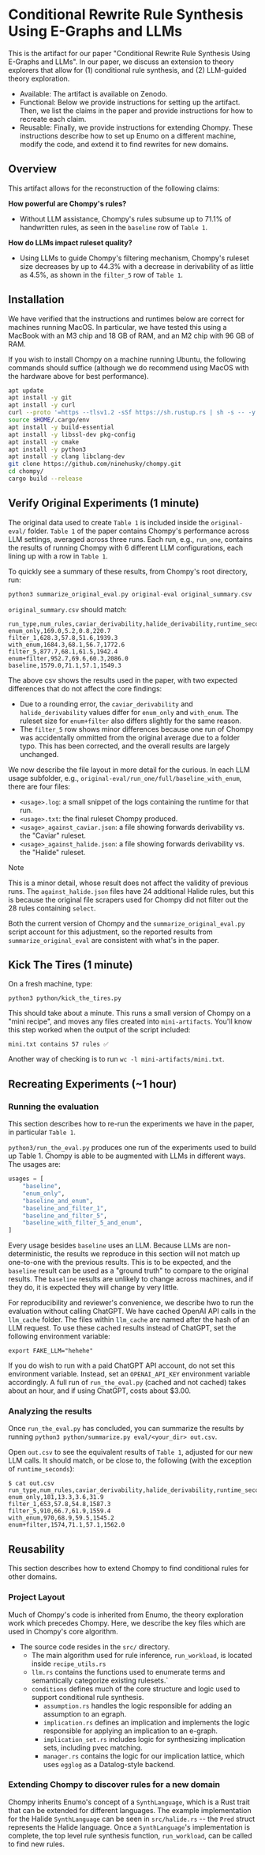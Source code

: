 # Conditional Rewrite Rule Synthesis Using E-Graphs and LLMs

This is the artifact for our paper "Conditional Rewrite Rule Synthesis Using E-Graphs and LLMs".
In our paper, we discuss an extension to theory explorers that allow for (1) conditional
rule synthesis, and (2) LLM-guided theory exploration.

- Available: The artifact is available on Zenodo.
- Functional: Below we provide instructions for setting up the artifact. Then, we list the claims
  in the paper and provide instructions for how to recreate each claim.
- Reusable: Finally, we provide instructions for extending Chompy. These instructions describe
  how to set up Enumo on a different machine, modify the code, and extend it to
  find rewrites for new domains.
  

## Overview

This artifact allows for the reconstruction of the following claims:

**How powerful are Chompy's rules?** 
- Without LLM assistance, Chompy's rules subsume up to 71.1% of handwritten rules, as seen in the
  `baseline` row of `Table 1`.

**How do LLMs impact ruleset quality?** 
- Using LLMs to guide Chompy's filtering mechanism, Chompy's ruleset size decreases by up to
  44.3%
  with a decrease in derivability of as little as 4.5%, as shown in the `filter_5` row of `Table 1`.
  
  
## Installation

We have verified that the instructions and runtimes below are correct for machines
running MacOS. In particular, we have tested this using a MacBook with an M3 chip and 18 GB
of RAM, and an M2 chip with 96 GB of RAM.

If you wish to install Chompy on a machine running Ubuntu, the following commands should suffice
(although we do recommend using MacOS with the hardware above for best performance).


``` bash
apt update
apt install -y git
apt install -y curl
curl --proto '=https --tlsv1.2 -sSf https://sh.rustup.rs | sh -s -- -y'
source $HOME/.cargo/env
apt install -y build-essential
apt install -y libssl-dev pkg-config
apt install -y cmake
apt install -y python3
apt install -y clang libclang-dev
git clone https://github.com/ninehusky/chompy.git
cd chompy/
cargo build --release
```

## Verify Original Experiments (1 minute)

The original data used to create `Table 1` is included inside the `original-eval/` folder.
`Table 1` of the paper contains Chompy's performance across LLM settings, averaged
across three runs. Each run, e.g., `run_one`, contains the results of running Chompy
with 6 different LLM configurations, each lining up with a row in `Table 1`.

To quickly see a summary of these results, from
Chompy's root directory, run:

``` c
python3 summarize_original_eval.py original-eval original_summary.csv
```

`original_summary.csv` should match:

```
run_type,num_rules,caviar_derivability,halide_derivability,runtime_seconds
enum_only,169.0,5.2,0.8,220.7
filter_1,628.3,57.8,51.6,1939.3
with_enum,1684.3,68.1,56.7,1772.6
filter_5,877.7,68.1,61.5,1942.4
enum+filter,952.7,69.6,60.3,2086.0
baseline,1579.0,71.1,57.1,1549.3
```


The above csv shows the results used in the paper,
with two expected differences that do not affect the core findings:
-  Due to a rounding error, the `caviar_derivability` and `halide_derivability`
   values differ for `enum_only` and `with_enum`.
   The ruleset size for `enum+filter` also differs slightly for the same reason.
 - The `filter_5` row shows minor differences because one run of Chompy was accidentally
   ommitted from the original average due to a folder typo. This has been corrected, and
   the overall results are largely unchanged.

We now describe the file layout in more detail for the curious. In each LLM usage subfolder,
e.g., `original-eval/run_one/full/baseline_with_enum`,
there are four files:

- `<usage>.log`: a small snippet of the logs containing the runtime for that run.
- `<usage>.txt`: the final ruleset Chompy produced.
- `<usage>_against_caviar.json`: a file showing forwards derivability vs. the "Caviar" ruleset.
- `<usage>_against_halide.json`: a file showing forwards derivability vs. the "Halide" ruleset.

> [!NOTE]  
> This is a minor detail, whose result does not affect the validity of previous runs.
> The `against_halide.json` files have 24 additional Halide rules, but this is
> because the original file scrapers used for Chompy did not filter out the 28
> rules containing `select`.
> 
> Both the current version of Chompy and the `summarize_original_eval.py` script
> account for this adjustment, so the reported results from `summarize_original_eval`
> are consistent with what's in the paper.

## Kick The Tires (1 minute)

On a fresh machine, type:

```
python3 python/kick_the_tires.py
```

This should take about a minute. This runs a small version of Chompy on a "mini recipe",
and moves any files created into `mini-artifacts`. You'll know this step worked when the output
of the script included:

```
mini.txt contains 57 rules ✅
```

Another way of checking is to run `wc -l mini-artifacts/mini.txt`.

## Recreating Experiments (~1 hour)

### Running the evaluation

This section describes how to re-run the experiments we have in the paper, in particular
`Table 1`.

`python3/run_the_eval.py` produces one run of the experiments used to build up Table 1.
Chompy is able to be augmented with LLMs in different ways. The usages are:

```py
usages = [
    "baseline",
    "enum_only",
    "baseline_and_enum",
    "baseline_and_filter_1",
    "baseline_and_filter_5",
    "baseline_with_filter_5_and_enum",
]
```

Every usage besides `baseline` uses an LLM. Because LLMs are non-deterministic,
the results we reproduce in this section will not match up one-to-one with the previous results.
This is to be expected, and the `baseline` result can be used as a "ground truth" to compare
to the original results. The `baseline` results are unlikely to change across machines,
and if they do, it is expected they will change by very little.

For reproducibility and reviewer's convenience, we describe hwo to run the evaluation
without calling ChatGPT. We have cached OpenAI API calls in the `llm_cache` folder.
The files within `llm_cache` are named after the hash of an LLM request.
To use these cached results instead of ChatGPT, set the following environment
variable:

```
export FAKE_LLM="hehehe"
```

If you do wish to run with a paid ChatGPT API account, do not set this environment variable.
Instead, set an `OPENAI_API_KEY` environment variable accordingly. A full run of
`run_the_eval.py` (cached and not cached) takes about an hour, and if using ChatGPT,
costs about $3.00.


### Analyzing the results

Once `run_the_eval.py` has concluded, you can summarize the results by running
`python3 python/summarize.py eval/<your_dir> out.csv`.

Open `out.csv` to see the equivalent results of `Table 1`, adjusted for our new LLM calls.
It should match, or be close to, the following (with the exception of `runtime_seconds`):

```
$ cat out.csv
run_type,num_rules,caviar_derivability,halide_derivability,runtime_seconds
enum_only,181,13.3,3.6,31.9
filter_1,653,57.8,54.8,1587.3
filter_5,910,66.7,61.9,1559.4
with_enum,970,68.9,59.5,1545.2
enum+filter,1574,71.1,57.1,1562.0
```


## Reusability

This section describes how to extend Chompy to find conditional rules for other domains.

### Project Layout

Much of Chompy's code is inherited from Enumo, the theory exploration work which
precedes Chompy. Here, we describe the key files which are used in Chompy's
core algorithm.

- The source code resides in the `src/` directory.
  - The main algorithm used for rule inference, `run_workload`, is located
    inside `recipe_utils.rs`
  - `llm.rs` contains the functions used to enumerate terms and semantically
     categorize existing rulesets.`
  - `conditions` defines much of the core structure and logic used
     to support conditional rule synthesis.
    - `assumption.rs` handles the logic responsible for adding an assumption
      to an egraph.
    - `implication.rs` defines an implication and implements the logic responsible
      for applying an implication to an e-graph.
    - `implication_set.rs` includes logic for synthesizing implication sets, including
       pvec matching.
    - `manager.rs` contains the logic for our implication lattice, which uses
      `egglog` as a Datalog-style backend.
      
### Extending Chompy to discover rules for a new domain

Chompy inherits Enumo's concept of a `SynthLanguage`, which is a Rust
trait that can be extended for different languages.
The example implementation for the Halide `SynthLanguage` can be seen in
`src/halide.rs` -- the `Pred` struct represents the Halide language.
Once a `SynthLanguage`'s implementation is complete,
the top level rule synthesis function, `run_workload`, can be called
to find new rules.




